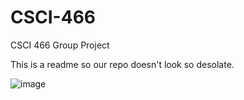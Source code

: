 # CSCI-466
CSCI 466 Group Project

This is a readme so our repo doesn't look so desolate.


![image](https://user-images.githubusercontent.com/20436145/202333461-b2983442-db03-43a0-bbf9-e9813bff4ba3.png)

